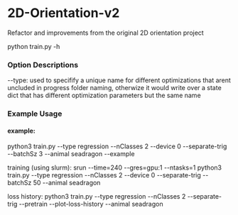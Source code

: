 # 2D-Orientation-v2
Refactor and improvements from the original 2D orientation project

python train.py -h

### Option Descriptions
--type: used to specifify a unique name for different optimizations that arent uncluded in progress folder naming, otherwize it would write over a state dict that has different optimization parameters but the same name


### Example Usage
#### example: 
python3 train.py --type regression --nClasses 2 --device 0 --separate-trig --batchSz 3 --animal seadragon --example

training (using slurm): srun --time=240 --gres=gpu:1 --ntasks=1 python3 train.py --type regression --nClasses 2 --device 0 --separate-trig --batchSz 50 --animal seadragon

loss history: python3 train.py --type regression --nClasses 2 --separate-trig --pretrain --plot-loss-history --animal seadragon
